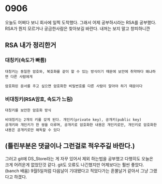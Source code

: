 # 0906

오늘도 어쩌다 보니 회사에 일찍 도착했다. 그래서 어제 공부하시라는 RSA를 공부했다.
RSA가 뭔지 모르거나 궁금한사람은 찾아보길 바란다. 내꺼는 보지 말고 창피하니깐


## RSA 내가 정리한거
### 대칭키(속도가 빠름)
```
대칭키는 동일한 암호와, 복호화를 같이 할 수 있는 방식이기 때문에 보안에 취약하다 왜냐하면 다른 사람에게 

암호화된 문서를 주고 싶으면 암호화한 비밀번호를 다른 사람이 알아야 하기 때문이다
```
### 비대칭키(RSA암호, 속도가 느림)
```
대칭키를 보안한 암호화 방식

비대칭키는 2개의 키를 갖게 된다. 개인키(private key), 공개키(public key)
공개키와 개인키가 한 쌍을 이루며, 공개키로 암호화한 내용은 개인키로만, 개인키로 암호화한 내용은 공개키로만 해독할 수 있다
```

(틀린부분은 댓글이나 그런걸로 적우주길 바란다.)
---
그러고 git에 DS_Store라는 게 자꾸 있어서 제외 하는법을 공부했고 다행히도 오늘은 
크게 어려운게 없었던것 같다. git도 오류도 나긴했지만 어제보다는 훨씬 좋았다.(banch 배움)
9월5일처럼 다음날이 기대됐다고 적었다가는 혼쭐날거 같아서 그냥 그랬다고 하겠다.